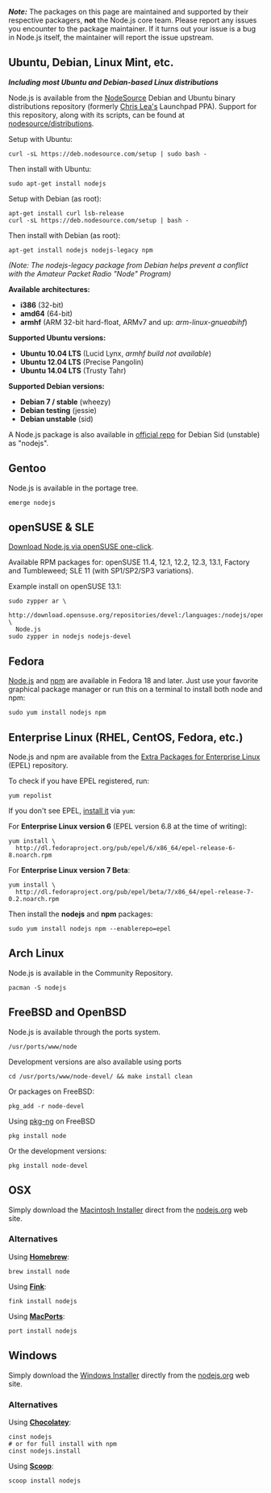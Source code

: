 ***Note:*** The packages on this page are maintained and supported by their respective packagers, **not** the Node.js core team. Please report any issues you encounter to the package maintainer. If it turns out your issue is a bug in Node.js itself, the maintainer will report the issue upstream.

## Ubuntu, Debian, Linux Mint, etc.

***Including most Ubuntu and Debian-based Linux distributions***

Node.js is available from the [NodeSource](https://nodesource.com) Debian and Ubuntu binary distributions repository (formerly [Chris Lea's](https://github.com/chrislea) Launchpad PPA). Support for this repository, along with its scripts, can be found at [nodesource/distributions](https://github.com/nodesource/distributions).

Setup with Ubuntu:

```text
curl -sL https://deb.nodesource.com/setup | sudo bash -
```

Then install with Ubuntu:

```text
sudo apt-get install nodejs
```

Setup with Debian (as root):

```text
apt-get install curl lsb-release
curl -sL https://deb.nodesource.com/setup | bash -
```

Then install with Debian (as root):

```text
apt-get install nodejs nodejs-legacy npm
```

*(Note: The *nodejs-legacy* package from Debian helps prevent a conflict with the Amateur Packet Radio "Node" Program)*

**Available architectures:**

* **i386** (32-bit)
* **amd64** (64-bit)
* **armhf** (ARM 32-bit hard-float, ARMv7 and up: _arm-linux-gnueabihf_)

**Supported Ubuntu versions:**

* **Ubuntu 10.04 LTS** (Lucid Lynx, *armhf build not available*)
* **Ubuntu 12.04 LTS** (Precise Pangolin)
* **Ubuntu 14.04 LTS** (Trusty Tahr)

**Supported Debian versions:**

* **Debian 7 / stable** (wheezy)
* **Debian testing** (jessie)
* **Debian unstable** (sid)

A Node.js package is also available in [official repo](http://packages.debian.org/search?searchon=names&keywords=nodejs) for Debian Sid (unstable) as "nodejs".

## Gentoo

Node.js is available in the portage tree.

```text
emerge nodejs
```

## openSUSE & SLE

[Download Node.js via openSUSE one-click](http://software.opensuse.org/download.html?project=devel%3Alanguages%3Anodejs&package=nodejs).

Available RPM packages for: openSUSE 11.4, 12.1, 12.2, 12.3, 13.1, Factory and Tumbleweed; SLE 11 (with SP1/SP2/SP3 variations).

Example install on openSUSE 13.1:

```text
sudo zypper ar \
  http://download.opensuse.org/repositories/devel:/languages:/nodejs/openSUSE_13.1/ \
  Node.js
sudo zypper in nodejs nodejs-devel
```

## Fedora

[Node.js](https://apps.fedoraproject.org/packages/nodejs) and [npm](https://apps.fedoraproject.org/packages/npm) are available in Fedora 18 and later. Just use your favorite graphical package manager or run this on a terminal to install both node and npm:

```text
sudo yum install nodejs npm
```

## Enterprise Linux (RHEL, CentOS, Fedora, etc.)

Node.js and npm are available from the [Extra Packages for Enterprise Linux](https://fedoraproject.org/wiki/EPEL) (EPEL) repository.

To check if you have EPEL registered, run:

```text
yum repolist
```

If you don't see EPEL, [install it](https://fedoraproject.org/wiki/EPEL#How_can_I_use_these_extra_packages.3F
) via `yum`:

For **Enterprise Linux version 6** (EPEL version 6.8 at the time of writing):

```text
yum install \
  http://dl.fedoraproject.org/pub/epel/6/x86_64/epel-release-6-8.noarch.rpm
```

For **Enterprise Linux version 7 Beta**:

```text
yum install \
  http://dl.fedoraproject.org/pub/epel/beta/7/x86_64/epel-release-7-0.2.noarch.rpm
```

Then install the **nodejs** and **npm** packages:

```text
sudo yum install nodejs npm --enablerepo=epel
```

## Arch Linux

Node.js is available in the Community Repository.

```text
pacman -S nodejs
```

## FreeBSD and OpenBSD

Node.js is available through the ports system.

```text
/usr/ports/www/node
```

Development versions are also available using ports

```text
cd /usr/ports/www/node-devel/ && make install clean
```

Or packages on FreeBSD:

```text
pkg_add -r node-devel
```

Using [pkg-ng](https://wiki.freebsd.org/pkgng) on FreeBSD

```text
pkg install node
```

Or the development versions:

```text
pkg install node-devel
```

## OSX

Simply download the [Macintosh Installer](http://nodejs.org/#download) direct from the [nodejs.org](http://nodejs.org) web site.

### Alternatives

Using **[Homebrew](http://brew.sh/)**:

```text
brew install node
```

Using **[Fink](http://www.finkproject.org)**:

```text
fink install nodejs
```

Using **[MacPorts](http://www.macports.org/)**:

```text
port install nodejs
```

## Windows

Simply download the [Windows Installer](http://nodejs.org/#download) directly from the [nodejs.org](http://nodejs.org) web site.

### Alternatives

Using **[Chocolatey](http://chocolatey.org)**:

```text
cinst nodejs
# or for full install with npm
cinst nodejs.install
```

Using **[Scoop](http://scoop.sh/)**:

```text
scoop install nodejs
```